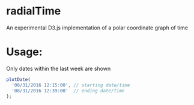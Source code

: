 # radialTime
An experimental D3.js implementation of a polar coordinate graph of time

# Usage:
Only dates within the last week are shown
```javascript
plotDate(
  '08/31/2016 12:15:00', // starting date/time
  '08/31/2016 12:39:00'  // ending date/time
);
```
